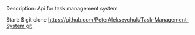 Description:
Api for task management system

Start:
$ git clone https://github.com/PeterAlekseychuk/Task-Management-System.git
